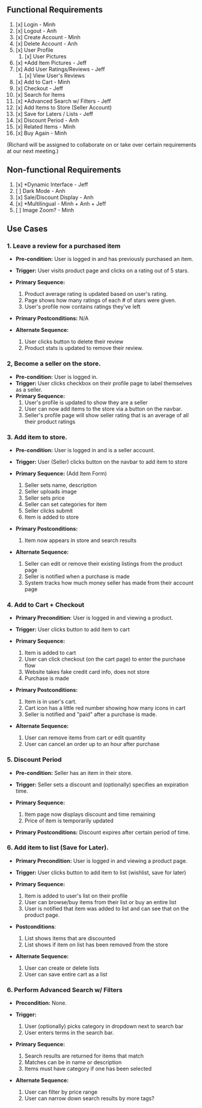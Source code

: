 ## Functional Requirements

1. [x] Login  - Minh
2. [x] Logout - Anh
3. [x] Create Account - Minh
4. [x] Delete Account - Anh
5. [x] User Profile
   1. [x] User Pictures
6. [x] \*Add Item Pictures - Jeff
7. [x] Add User Ratings/Reviews - Jeff
   1. [x] View User's Reviews
8. [x] Add to Cart - Minh
9. [x] Checkout - Jeff
10. [x] Search for Items
11. [x] \*Advanced Search w/ Filters - Jeff
12. [x] Add Items to Store (Seller Account)
13. [x] Save for Laters / Lists - Jeff
14. [x] Discount Period - Anh
15. [x] Related Items - Minh
16. [x] Buy Again - Minh

(Richard will be assigned to collaborate on or take over certain requirements at our next meeting.)

## Non-functional Requirements

1. [x] \*Dynamic Interface - Jeff
2. [ ] Dark Mode - Anh
3. [x] Sale/Discount Display - Anh
4. [x] \*Multilingual - Minh + Anh + Jeff
5. [ ] Image Zoom? - Minh

## Use Cases

### 1. Leave a review for a purchased item
- **Pre-condition:** User is logged in and has previously purchased an item.

- **Trigger:** User visits product page and clicks on a rating out of 5 stars.

- **Primary Sequence:** 
  1. Product average rating is updated based on user's rating.
  2. Page shows how many ratings of each # of stars were given.
  3. User's profile now contains ratings they've left

- **Primary Postconditions:** N/A

- **Alternate Sequence:** 
  1. User clicks button to delete their review
  2. Product stats is updated to remove their review.
  
  
### 2, Become a seller on the store.

- **Pre-condition:** User is logged in.
- **Trigger:** User clicks checkbox on their profile page to label themselves as a seller.
- **Primary Sequence:**
  1. User's profile is updated to show they are a seller
  2. User can now add items to the store via a button on the navbar.
  3. Seller's profile page will show seller rating that is an average of all their product ratings

### 3. Add item to store.
- **Pre-condition:** User is logged in and is a seller account.

- **Trigger:** User (Seller) clicks button on the navbar to add item to store

- **Primary Sequence:** (Add Item Form)
 
  1. Seller sets name, description
  2. Seller uploads image
  3. Seller sets price
  4. Seller can set categories for item
  5. Seller clicks submit
  6. Item is added to store
  
- **Primary Postconditions:**
  1. Item now appears in store and search results

- **Alternate Sequence:** 
  1. Seller can edit or remove their existing listings from the product page
  2. Seller is notified when a purchase is made
  3. System tracks how much money seller has made from their account page

### 4. Add to Cart + Checkout

- **Primary Precondition**: User is logged in and viewing a product.
- **Trigger:** User clicks button to add item to cart

- **Primary Sequence:**
  1. Item is added to cart
  3. User can click checkout (on the cart page) to enter the purchase flow
  4. Website takes fake credit card info, does not store
  5. Purchase is made

- **Primary Postconditions:** 
  1. Item is in user's cart.
  2. Cart icon has a little red number showing how many icons in cart
  3. Seller is notified and "paid" after a purchase is made.

- **Alternate Sequence:**
  1. User can remove items from cart or edit quantity
  2. User can cancel an order up to an hour after purchase

### 5. Discount Period
- **Pre-condition:** Seller has an item in their store.

- **Trigger:** Seller sets a discount and (optionally) specifies an expiration time.

- **Primary Sequence:**
  1. Item page now displays discount and time remaining
  2. Price of item is temporarily updated

- **Primary Postconditions:** Discount expires after certain period of time.

### 6. Add item to list (Save for Later).
- **Primary Precondition:** User is logged in and viewing a product page.
- **Trigger:** User clicks button to add item to list (wishlist, save for later)

- **Primary Sequence:**
  1. Item is added to user's list on their profile
  2. User can browse/buy items from their list or buy an entire list
  3. User is notified that item was added to list and can see that on the product page.
 
- **Postconditions**:
  1. List shows items that are discounted
  2. List shows if item on list has been removed from the store
  
- **Alternate Sequence:** 
  1. User can create or delete lists
  2. User can save entire cart as a list

### 6. Perform Advanced Search w/ Filters

- **Precondition:** None.
- **Trigger:**
  1. User (optionally) picks category in dropdown next to search bar
  2. User enters terms in the search bar.
  
- **Primary Sequence:**
  
  1. Search results are returned for items that match
  2. Matches can be in name or description
  3. Items must have category if one has been selected

- **Alternate Sequence:**
  
  1. User can filter by price range
  2. User can narrow down search results by more tags?
